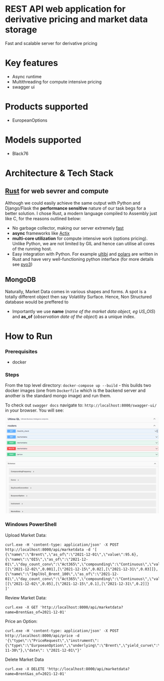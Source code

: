 # REST API web application for derivative pricing and market data storage
Fast and scalable server for derivative pricing

# Key features
- Async runtime
- Multithreading for compute intensive pricing
- swagger ui

# Products supported
- EuropeanOptions

# Models supported
- Black76

# Architecture & Tech Stack

## [Rust](https://www.rust-lang.org/) for web sevrer and compute
Although we could easily achieve the same output with Python and Django/Flask the **performance sensitive** nature of our task begs for a better solution. I chose Rust, a modern language compiled to Assembly just like C, for the reasons outlined below:
- No garbage collector, making our server extremely [fast](https://discord.com/blog/why-discord-is-switching-from-go-to-rust)
- **async** frameworks like [Actix](https://github.com/actix/actix-web)
- **multi-core utilization** for compute intensive work (options pricing). Unlike Python, we are not limited by GIL and hence can utilise all cores of the running host. 
- Easy integration with Python. For example [ultibi](https://ultimabi.uk/ultibi-frtb-book/) and [polars](https://github.com/pola-rs/polars) are written in Rust and have very well-functioning python interface (for more details see [pyo3](https://github.com/PyO3/pyo3))

## MongoDB
Naturally, Market Data comes in various shapes and forms. A spot is a totally different object then say Volatility Surface. Hence, Non Structured database would be preffered to 
- Importantly we use **name** (*name of the market data object, eg US_OIS*) and **as_of** (*observation date of the object*) as a unique index. 

# How to Run
### Prerequisites 
 - docker

 ### Steps
 From the top level directory:
 `docker-compose up --build` - this builds two docker images (one from `Dockerfile` which is the backend server and another is the standard mongo image) and run them.

 To check out `swagger docs` navigate to: `http://localhost:8000/swagger-ui/` in your browser. You will see:
 <p align="center">
    <a href="http://localhost:8000/swagger-ui/" target="_blank">
    <img width="900" src="/img/swagger.png" alt="Ultima Logo">
    </a>
</p>
 

### Windows PowerShell
 Upload Market Data:

```shell
curl.exe -H 'content-type: application/json' -X POST http://localhost:8000/api/marketdata -d '[ {\"name\":\"Brent\",\"as_of\":\"2021-12-01\",\"value\":95.6},
{\"name\":\"OIS\",\"as_of\":\"2021-12-01\",\"day_count_conv\":\"Act365\",\"compounding\":\"Continuous\",\"values\":[[\"2021-12-02\",0.001],[\"2021-12-15\",0.02],[\"2021-12-31\",0.03]]},
{\"name\":\"ImplVol_Brent_100\",\"as_of\":\"2021-12-01\",\"day_count_conv\":\"Act365\",\"compounding\":\"Continuous\",\"values\":[[\"2021-12-02\",0.05],[\"2021-12-15\",0.1],[\"2021-12-31\",0.2]]}
]'
```


 Review Market Data:
```shell
curl.exe -X GET 'http://localhost:8000/api/marketdata?name=Brent&as_of=2021-12-01'
```

 Price an Option:
```shell
curl.exe -H 'content-type: application/json' -X POST http://localhost:8000/api/price -d '{\"type\":\"PriceRequest\",\"instrument\":{\"type\":\"EurpoeanOption\",\"underlying\":\"Brent\",\"yield_curve\":\"OIS\",\"implied_vol\":\"ImplVol_Brent_100\",\"strike\":100.0,\"direction\":\"Call\",\"exp\":\"2023-11-30\"},\"date\": \"2021-12-01\"}'
```

 Delete Market Data
```shell
curl.exe -X DELETE 'http://localhost:8000/api/marketdata?name=Brent&as_of=2021-12-01'
```